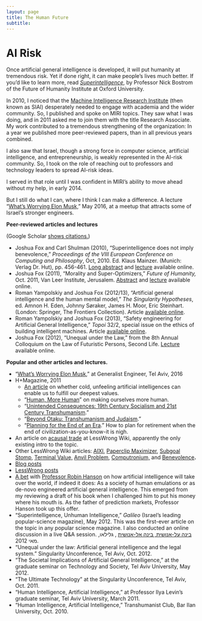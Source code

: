 ```yaml
---
layout: page
title: The Human Future
subtitle:
---
```

AI Risk
=======

Once artificial general intelligence is developed, it will put humanity at tremendous risk. Yet if done right, it can make people’s lives much better. If you’d like to learn more, read [_Superintelligence_](https://en.wikipedia.org/wiki/Superintelligence:_Paths,_Dangers,_Strategies), by Professor Nick Bostrom of the Future of Humanity Institute at Oxford University.

In 2010, I noticed that the [Machine Intelligence Research Institute](https://www.intelligence.org) (then known as SIAI) desperately needed to engage with academia and the wider community. So, I published and spoke on MIRI topics. They saw what I was doing, and in 2011 asked me to join them with the title Research Associate. My work contributed to a tremendous strengthening of the organization: In a year we published more peer-reviewed papers, than in all previous years combined.

I also saw that Israel, though a strong force in computer science, artificial intelligence, and entrepreneurship, is weakly represented in the AI-risk community. So, I took on the role of reaching out to professors and technology leaders to spread AI-risk ideas.

I served in that role until I was confident in MIRI’s ability to move ahead without my help, in early 2014.

But I still do what I can, where I think I can make a difference. A lecture “[What’s Worrying Elon Musk,](https://youtu.be/rkN2iIozniw)” May 2016, at a meetup that attracts some of Israel’s stronger engineers.

**Peer-reviewed articles and lectures**

(Google Scholar [shows citations.](https://scholar.google.com/citations?hl=en&user=d0FLp-q9vFEC&view_op=list_works&pagesize=100))

*   Joshua Fox and Carl Shulman (2010), “Superintelligence does not imply benevolence,” _Proceedings of the VIII European Conference on Computing and Philosophy_, Oct, 2010. Ed. Klaus Mainzer. (Munich: Verlag Dr. Hut), pp. 456-461. [Long abstract](/wp-content/uploads/2014/10/FoxShulman_SuperintelligenceBenevolence.pdf) and [lecture](https://www.youtube.com/watch?v=S-BkGEh806M)  available online.
*   Joshua Fox (2011), “Morality and Super-Optimizers,” _Future of Humanity,_ Oct. 2011, Van Leer Institute, Jerusalem. [Abstract](https://adarti.blogspot.com/2011/10/lets-not-anthropomorphize-morality-and.html) and [lecture](https://adarti.blogspot.com/2011/10/lets-not-anthropomorphize-morality-and.html) available online.
*   Roman Yampolskiy and Joshua Fox (2012/13), “Artificial general intelligence and the human mental model,” _The Singularity Hypotheses_, ed. Amnon H. Eden, Johnny Søraker, James H. Moor, Eric Steinhart. (London: Springer, The Frontiers Collection). Article [available online](/wp-content/uploads/2014/10/YampolskiyFox__AGIAndTheHumanModel.pdf).
*   Roman Yampolskiy and Joshua Fox (2013), “Safety engineering for Artificial General Intelligence,” _Topoi_ 32/2, special issue on the ethics of building intelligent machines. Article [available online](https://intelligence.org/files/SafetyEngineering.pdf).
*   Joshua Fox (2012), “Unequal under the Law,” from the 8th Annual Colloquium on the Law of Futuristic Persons, Second Life. [Lecture](https://www.youtube.com/watch?v=RIlx520ACR0) available online.

**Popular and other articles and lectures.**

*   “[What’s Worrying Elon Musk](https://www.youtube.com/watch?v=rkN2iIozniw),” at Generalist Engineer, Tel Aviv, 2016
*   H+Magazine, 2011
    *   [An article](/wp-content/uploads/2011/02/HPlusOKCupid.pdf) on whether cold, unfeeling artificial intelligences can enable us to fulfill our deepest values.
    *   “[Human, More Human](/wp-content/uploads/2011/05/HPlusHuman.pdf)” on making ourselves more human.
    *   “[Unintended Consequences: 19th Century Socialism and 21st Century Transhumanism](/content/hplus/Unintended.pdf).”
    *   “[Beyond Otaku: Transhumanism and Judaism](/wp-content/uploads/2011/08/HPlusMag-Otaku.pdf).”
    *   “[Planning for the End of an Era](/content/hplus/PlanningEnd.pdf).” How to plan for retirement when the end of civilization-as-you-know-it is nigh.
*   An  article on [acausal trade](https://wiki.lesswrong.com/wiki/Acausal_trade) at LessWrong Wiki, apparently the only existing intro to the topic.
*   Other LessWrong Wiki articles:  [AIXI](https://wiki.lesswrong.com/wiki/AIXI), [Paperclip Maximizer](https://wiki.lesswrong.com/wiki/Paperclip_maximizer), [Subgoal Stomp](https://wiki.lesswrong.com/wiki/Subgoal_stomp), [Terminal Value,](https://wiki.lesswrong.com/wiki/Terminal_value) [Anvil Problem](https://wiki.lesswrong.com/wiki/Anvil_problem),  [Computronium,](https://wiki.lesswrong.com/wiki/Computronium) and [Benevolence](https://wiki.lesswrong.com/wiki/Benevolence)**.**
*   [Blog posts](https://adarti.blogspot.com/search/label/singularity)
*    [LessWrong posts](https://lesswrong.com/user/JoshuaFox/submitted/)
*   [A bet](https://www.overcomingbias.com/2013/08/em-vs-non-agi-bet.html) with [Professor Robin Hanson](https://en.wikipedia.org/wiki/Robin_Hanson) on how artificial intelligence will take over the world, if indeed it does: As a society of human emulations or as de-novo engineered artificial general intelligence. This emerged from my reviewing a draft of his book when I challenged him to put his money where his mouth is. As the father of prediction markets, Professor Hanson took up this offer.
*   “Superintelligence, Unhuman Intelligence,” _Galileo_ (Israel’s leading popular-science magazine), May 2012. This was the first-ever article on the topic in any popular science magazine.  I also conducted an online discussion in a live Q&A session. [בינה על-אנושית, בינה אל-אנושית](/wp-content/uploads/2014/10/Fox-Galileo-FAI-article.pdf) , גלילאו, מאי 2012.
*   “Unequal under the law: Artificial general intelligence and the legal system.” Singularity Unconference, Tel Aviv, Oct. 2012.
*   “The Societal Implications of Artificial General Intelligence,” at the graduate seminar on Technology and Society, Tel Aviv University, May 2012.
*   “The Ultimate Technology” at the Singularity Unconference, Tel Aviv, Oct. 2011.
*   “Human Intelligence, Artificial Intelligence,” at Professor Ilya Levin’s  graduate seminar, Tel Aviv University, March 2011.
*   “Human Intelligence, Artificial Intelligence,” Transhumanist Club, Bar Ilan University, Oct. 2010.
